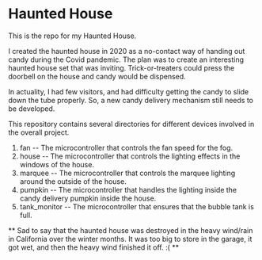 # Haunted House
This is the repo for my Haunted House.

I created the haunted house in 2020 as a no-contact way of handing out candy during the Covid pandemic. The plan was to create an interesting haunted house set that was inviting. Trick-or-treaters could press the doorbell on the house and candy would be dispensed.

In actuality, I had few visitors, and had difficulty getting the candy to slide down the tube properly.  So, a new candy delivery mechanism still needs to be developed.

This repository contains several directories for different devices involved in the overall project.

1. fan -- The microcontroller that controls the fan speed for the fog.
2. house -- The microcontroller that controls the lighting effects in the windows of the house.
3. marquee -- The microcontroller that controls the marquee lighting around the outside of the house.
4. pumpkin -- The microcontroller that handles the lighting inside the candy delivery pumpkin inside the house.
5. tank_monitor -- The microcontroller that ensures that the bubble tank is full.

** Sad to say that the haunted house was destroyed in the heavy wind/rain in California over the winter months.  It was too big to store in the garage, it got wet, and then the heavy wind finished it off.  :( **
